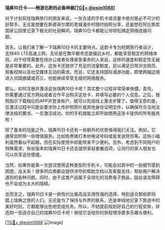 **瑞典10日卡——畅游北欧的必备神器[[TG💪+ @esim1088](https://t.me/s/esim1088)]**

对于计划前往瑞典旅行的朋友来说，一张合适的手机卡或流量卡绝对是必不可少的好帮手。无论是想要在斯德哥尔摩的老城漫步时随时拍照分享，还是想在阿比斯库国家公园里记录下极光的壮丽瞬间，瑞典10日卡都能让你轻松搞定网络连接问题。

首先，让我们来了解一下瑞典10日卡的主要特点。这款卡专为短期旅行者设计，支持4G LTE高速上网，无论是在繁华都市还是偏远乡村，都能享受稳定的网络体验。对于经常需要在线办公或者处理紧急事务的人来说，这样的速度和稳定性无疑是非常重要的。此外，这张卡还提供了充足的流量额度，足以满足日常浏览网页、观看视频以及社交媒体互动的需求。而且，它还支持国际漫游功能，即使跨越边境进入邻国挪威或芬兰，也能继续享受无缝的网络服务。

那么，如何注册并激活这张瑞典10日卡呢？其实整个过程非常简单快捷。首先，你需要通过官方网站或者合作平台购买这张卡，并填写必要的个人信息。之后，按照指示下载相应的APP并登录账户，就可以完成线上激活步骤了。值得注意的是，在激活过程中可能会要求你上传护照照片或其他身份证明文件，以确保符合当地法律法规的要求。一旦激活成功，你的手机就能立即开始使用这张卡提供的所有服务啦！

除了基本的功能之外，瑞典10日卡还有一些额外的优势值得我们关注。例如，它通常会附带一些增值服务，比如免费拨打本地电话号码或是发送短信等。这些小福利虽然看似不起眼，但在实际使用中却能带来不少便利。另外，考虑到不同用户的特殊需求，有些版本的瑞典10日卡还会提供家庭套餐选项，让同行的家人朋友也可以共享这份便捷。

当然，如果你是第一次尝试使用这种类型的手机卡，可能会对其中的一些细节感到困惑。没关系！很多供应商都会提供详尽的帮助文档以及客服支持，帮助用户解决遇到的各种问题。同时，由于这类产品属于全球化的消费电子商品，因此语言障碍也不会成为太大的阻碍。

总而言之，瑞典10日卡是一款性价比极高且实用性强的选择，特别适合那些即将踏上瑞典之旅的人们。无论是为了保持与外界的联系，还是单纯地记录下旅途中的美好时刻，它都能够出色地完成任务。所以，不妨提前规划好自己的行程安排，并选购一张适合自己的瑞典10日卡吧！相信它会给你的旅程增添更多乐趣与便利。

[[TG💪+ @esim1088](https://t.me/s/esim1088) ![Image](https://i.postimg.cc/4NQfJmqS/Snipaste-2025-05-13-00-14-12.png)]